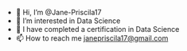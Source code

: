 - 👋 Hi, I’m @Jane-Priscila17
- 👀 I’m interested in Data Science
- 🌱 I have completed a certification in Data Science
- 📫 How to reach me janepriscila17@gmail.com

<!---
Jane-Priscila17/Jane-Priscila17 is a ✨ special ✨ repository because its `README.md` (this file) appears on your GitHub profile.
You can click the Preview link to take a look at your changes.
--->
